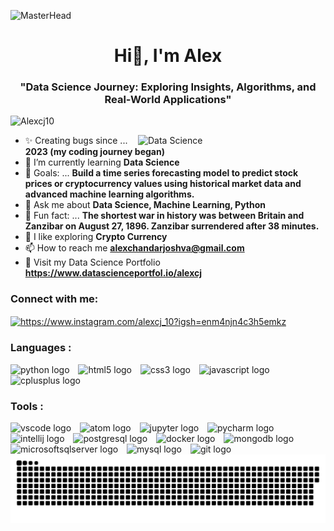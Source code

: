 ![MasterHead](https://mir-s3-cdn-cf.behance.net/project_modules/max_1200/81bb4b165684019.640b6038d133e.gif)

<h1 align="center">Hi👋, I'm Alex</h1>
<h3 align="center">"Data Science Journey: Exploring Insights, Algorithms, and Real-World Applications"</h3>

<p align="left"> <img src="https://komarev.com/ghpvc/?username=Alexcj10&label=Profile%20views&color=0e75b6&style=flat" alt="Alexcj10" /> </p>



<img align="right" alt="Data Science" width="300" src="https://mir-s3-cdn-cf.behance.net/project_modules/hd/06f21a161921919.63cd7887d0a70.gif" >

- ✨ Creating bugs since ... **2023 (my coding journey began)**
- 🌱 I’m currently learning **Data Science**
- 🎯 Goals: ... **Build a time series forecasting model to predict stock prices or cryptocurrency values using historical market data and advanced machine learning algorithms.**
- 💬 Ask me about **Data Science, Machine Learning, Python**
- 🎲 Fun fact: ... **The shortest war in history was between Britain and Zanzibar on August 27, 1896. Zanzibar surrendered after 38 minutes.**
- 🐧  I like exploring **Crypto Currency**
- 📫 How to reach me **alexchandarjoshva@gmail.com**
- 🔗 Visit my Data Science Portfolio **https://www.datascienceportfol.io/alexcj**

<h3 align="left">Connect with me:</h3>
<p align="left">
<a href="https://instagram.com/https://www.instagram.com/alexcj_10?igsh=enm4njn4c3h5emkz" target="blank"><img align="center"
src="https://raw.githubusercontent.com/rahuldkjain/github-profile-readme-generator/master/src/images/icons/Social/instagram.svg" 
alt="https://www.instagram.com/alexcj_10?igsh=enm4njn4c3h5emkz" height="40" width="52" /></a>
<!-- <a href="http://www.linkedin.com/in/alexchandarjoshva" target="_blank"><img align="center"
src="https://raw.githubusercontent.com/maurodesouza/profile-readme-generator/master/src/assets/icons/social/linkedin/default.svg" width="52" height="40" alt="linkedin logo"  />
  </a> -->
</p>

<h3 align="left">Languages :</h3>
<div align="left">
  <img src="https://cdn.jsdelivr.net/gh/devicons/devicon/icons/python/python-original.svg" height="45" alt="python logo"  />
  <img width="6" />
  <img src="https://cdn.jsdelivr.net/gh/devicons/devicon/icons/html5/html5-original.svg" height="45" alt="html5 logo"  />
  <img width="6" />
  <img src="https://cdn.jsdelivr.net/gh/devicons/devicon/icons/css3/css3-original.svg" height="45" alt="css3 logo"  />
  <img width="6" />
  <img src="https://cdn.jsdelivr.net/gh/devicons/devicon/icons/javascript/javascript-original.svg" height="45" alt="javascript logo"  />
  <img width="6" />
  <img src="https://cdn.jsdelivr.net/gh/devicons/devicon/icons/cplusplus/cplusplus-original.svg" height="45" alt="cplusplus logo"  />
</div>

###

<h3 align="left">Tools :</h3>
<div align="left">
  <img src="https://cdn.jsdelivr.net/gh/devicons/devicon/icons/vscode/vscode-original.svg" height="45" alt="vscode logo"  />
  <img width="6" />
  <img src="https://cdn.jsdelivr.net/gh/devicons/devicon/icons/atom/atom-original.svg" height="45" alt="atom logo"  />
  <img width="6" />
  <img src="https://cdn.jsdelivr.net/gh/devicons/devicon/icons/jupyter/jupyter-original.svg" height="45" alt="jupyter logo"  />
  <img width="6" />
  <img src="https://cdn.jsdelivr.net/gh/devicons/devicon/icons/pycharm/pycharm-original.svg" height="45" alt="pycharm logo"  />
  <img width="6" />
  <img src="https://cdn.jsdelivr.net/gh/devicons/devicon/icons/intellij/intellij-original.svg" height="45" alt="intellij logo"  />
  <img width="6" />
  <img src="https://cdn.jsdelivr.net/gh/devicons/devicon/icons/postgresql/postgresql-original.svg" height="45" alt="postgresql logo"  />
  <img width="6" />
  <img src="https://cdn.jsdelivr.net/gh/devicons/devicon/icons/docker/docker-original.svg" height="45" alt="docker logo"  />
  <img width="6" />
  <img src="https://cdn.jsdelivr.net/gh/devicons/devicon/icons/mongodb/mongodb-original.svg" height="45" alt="mongodb logo"  />
  <img width="6" />
  <img src="https://cdn.jsdelivr.net/gh/devicons/devicon/icons/microsoftsqlserver/microsoftsqlserver-plain.svg" height="45" alt="microsoftsqlserver logo"  />
  <img width="6" />
  <img src="https://cdn.jsdelivr.net/gh/devicons/devicon/icons/mysql/mysql-original.svg" height="45" alt="mysql logo"  />
  <img width="6" />
  <img src="https://cdn.jsdelivr.net/gh/devicons/devicon/icons/git/git-original.svg" height="45" alt="git logo"  />
</div>



 <img width="1000" src="assets/github-snake.svg" alt="snake"/>
</p>
